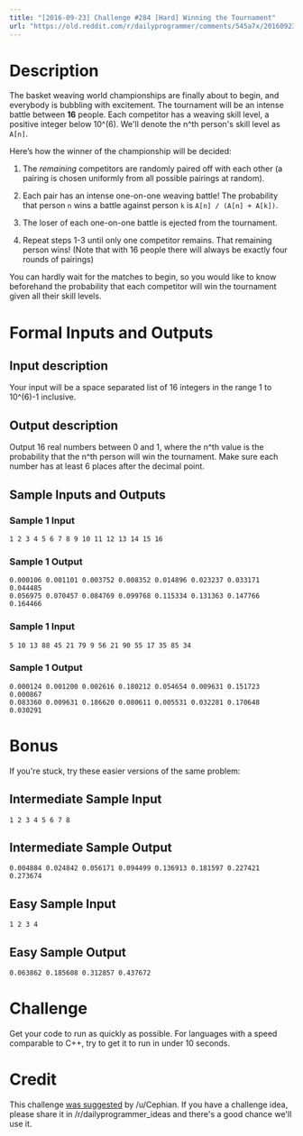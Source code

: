 ```yaml
---
title: "[2016-09-23] Challenge #284 [Hard] Winning the Tournament"
url: "https://old.reddit.com/r/dailyprogrammer/comments/545a7x/20160923_challenge_284_hard_winning_the_tournament/"
---
```


# Description

The basket weaving world championships are finally about to begin, and
everybody is bubbling with excitement. The tournament will be an intense
battle between **16** people. Each competitor has a weaving skill level,
a positive integer below 10^(6). We'll denote the n^th person's skill level
as `A[n]`.

Here’s how the winner of the championship will be decided:

1. The *remaining* competitors are randomly paired off with each other (a
pairing is chosen uniformly from all possible pairings at random).

2. Each pair has an intense one-on-one weaving battle! The probability that
person `n` wins a battle against person `k` is `A[n] / (A[n] + A[k])`.

3. The loser of each one-on-one battle is ejected from the tournament.

4. Repeat steps 1-3 until only one competitor remains. That remaining person
wins! (Note that with 16 people there will always be exactly four rounds of
pairings)

You can hardly wait for the matches to begin, so you would like to know
beforehand the probability that each competitor will win the tournament given
all their skill levels.

# Formal Inputs and Outputs

## Input description

Your input will be a space separated list of 16 integers in the range 1 to
10^(6)-1 inclusive.

## Output description

Output 16 real numbers between 0 and 1, where the n^th value is the
probability that the n^th person will win the tournament. Make sure each
number has at least 6 places after the decimal point.

## Sample Inputs and Outputs

### Sample 1 Input
    1 2 3 4 5 6 7 8 9 10 11 12 13 14 15 16
### Sample 1 Output
    0.000106 0.001101 0.003752 0.008352 0.014896 0.023237 0.033171 0.044485
    0.056975 0.070457 0.084769 0.099768 0.115334 0.131363 0.147766 0.164466

### Sample 1 Input
    5 10 13 88 45 21 79 9 56 21 90 55 17 35 85 34
### Sample 1 Output
    0.000124 0.001200 0.002616 0.180212 0.054654 0.009631 0.151723 0.000867
    0.083360 0.009631 0.186620 0.080611 0.005531 0.032281 0.170648 0.030291

# Bonus

If you're stuck, try these easier versions of the same problem:

## Intermediate Sample Input
    1 2 3 4 5 6 7 8

## Intermediate Sample Output
    0.004884 0.024842 0.056171 0.094499 0.136913 0.181597 0.227421 0.273674

## Easy Sample Input
    1 2 3 4

## Easy Sample Output
    0.063862 0.185608 0.312857 0.437672

# Challenge

Get your code to run as quickly as possible. For languages with a speed
comparable to C++, try to get it to run in under 10 seconds.

# Credit

This challenge [was suggested](https://redd.it/3drz14) by /u/Cephian. If you
have a challenge idea, please share it in /r/dailyprogrammer_ideas and there's
a good chance we'll use it.